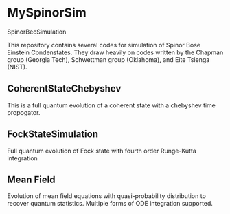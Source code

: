 # MySpinorSim
SpinorBecSimulation

This repository contains several codes for simulation of Spinor Bose Einstein Condenstates.  They draw heavily on codes written by the Chapman group (Georgia Tech), Schwettman group (Oklahoma), and Eite Tsienga (NIST).

## CoherentStateChebyshev
This is a full quantum evolution of a coherent state with a chebyshev time propogator.

## FockStateSimulation
Full quantum evolution of Fock state with fourth order Runge-Kutta integration

## Mean Field
Evolution of mean field equations with quasi-probability distribution to recover quantum statistics.  Multiple forms of ODE integration supported.

